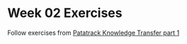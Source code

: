 # Week 02 Exercises

Follow exercises from [Patatrack Knowledge Transfer part 1](https://patatrack.web.cern.ch/patatrack/wiki/cuda_training_dpg_12_2019/)
